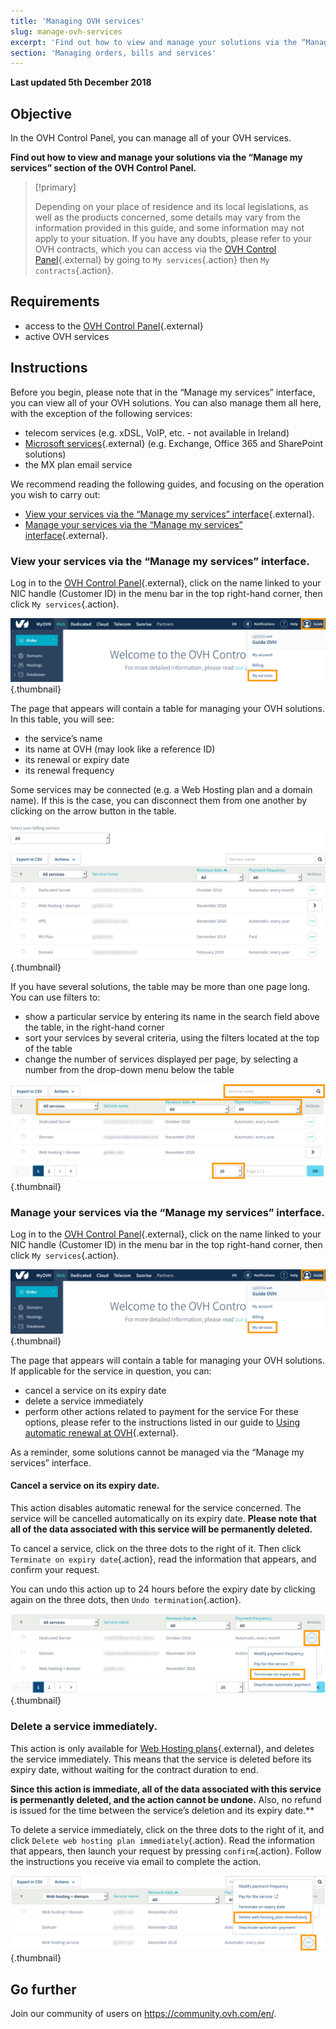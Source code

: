 ```yaml
---
title: 'Managing OVH services'
slug: manage-ovh-services
excerpt: 'Find out how to view and manage your solutions via the “Manage my services” section of the OVH Control Panel'
section: 'Managing orders, bills and services'
---
```


**Last updated 5th December 2018**


## Objective

In the OVH Control Panel, you can manage all of your OVH services. 

**Find out how to view and manage your solutions via the “Manage my services” section of the OVH Control Panel.**

> [!primary]
>
> Depending on your place of residence and its local legislations, as well as the products concerned, some details may vary from the information provided in this guide, and some information may not apply to your situation. If you have any doubts, please refer to your OVH contracts, which you can access via the [OVH Control Panel](https://www.ovh.com/auth/?action=gotomanager){.external} by going to `My services`{.action} then `My contracts`{.action}.
>


## Requirements

- access to the [OVH Control Panel](https://www.ovh.com/auth/?action=gotomanager){.external}
- active OVH services

## Instructions

Before you begin, please note that in the “Manage my services” interface, you can view all of your OVH solutions. You can also manage them all here, with the exception of the following services:

- telecom services (e.g. xDSL, VoIP, etc. - not available in Ireland)
- [Microsoft services](https://www.ovh.ie/office-365/){.external} (e.g. Exchange, Office 365 and SharePoint solutions)
- the MX plan email service

We recommend reading the following guides, and focusing on the operation you wish to carry out:

- [View your services via the “Manage my services” interface](https://docs.ovh.com/ie/en/billing/manage-ovh-services/#view-your-services-via-the-manage-my-services-interface){.external}.
- [Manage your services via the “Manage my services” interface](https://docs.ovh.com/ie/en/billing/manage-ovh-services/#manage-your-services-via-the-manage-my-services-interface){.external}.

### View your services via the “Manage my services” interface.

Log in to the [OVH Control Panel](https://www.ovh.com/auth/?action=gotomanager){.external}, click on the name linked to your NIC handle (Customer ID) in the menu bar in the top right-hand corner, then click `My services`{.action}.

![manageservices](images/manage-ovh-services-step1.png){.thumbnail}

The page that appears will contain a table for managing your OVH solutions. In this table, you will see:

- the service’s name
- its name at OVH (may look like a reference ID)
- its renewal or expiry date
- its renewal frequency

Some services may be connected (e.g. a Web Hosting plan and a domain name). If this is the case, you can disconnect them from one another by clicking on the arrow button in the table.

![manageservices](images/manage-ovh-services-step2.png){.thumbnail}

If you have several solutions, the table may be more than one page long. You can use filters to:

- show a particular service by entering its name in the search field above the table, in the right-hand corner
- sort your services by several criteria, using the filters located at the top of the table 
- change the number of services displayed per page, by selecting a number from the drop-down menu below the table

![manageservices](images/manage-ovh-services-step3.png){.thumbnail}

### Manage your services via the “Manage my services” interface.

Log in to the [OVH Control Panel](https://www.ovh.com/auth/?action=gotomanager){.external}, click on the name linked to your NIC handle (Customer ID) in the menu bar in the top right-hand corner, then click `My services`{.action}.

![manageservices](images/manage-ovh-services-step1.png){.thumbnail}

The page that appears will contain a table for managing your OVH solutions. If applicable for the service in question, you can:

- cancel a service on its expiry date
- delete a service immediately
- perform other actions related to payment for the service For these options, please refer to the instructions listed in our guide to [Using automatic renewal at OVH](https://docs.ovh.com/gb/en/billing/how-to-use-automatic-renewal-at-ovh/){.external}.

As a reminder, some solutions cannot be managed via the “Manage my services” interface.

#### Cancel a service on its expiry date.

This action disables automatic renewal for the service concerned. The service will be cancelled automatically on its expiry date. **Please note that all of the data associated with this service will be permanently deleted.** 

To cancel a service, click on the three dots to the right of it. Then click `Terminate on expiry date`{.action}, read the information that appears, and confirm your request.

You can undo this action up to 24 hours before the expiry date by clicking again on the three dots, then `Undo termination`{.action}.

![manageservices](images/manage-ovh-services-step4.png){.thumbnail}

### Delete a service immediately.

This action is only available for [Web Hosting plans](https://www.ovh.ie/web-hosting/){.external}, and deletes the service immediately. This means that the service is deleted before its expiry date, without waiting for the contract duration to end.

**Since this action is immediate, all of the data associated with this service is permenantly deleted, and the action cannot be undone.** Also, no refund is issued for the time between the service’s deletion and its expiry date.** 

To delete a service immediately, click on the three dots to the right of it, and click `Delete web hosting plan immediately`{.action}. Read the information that appears, then launch your request by pressing `confirm`{.action}. Follow the instructions you receive via email to complete the action.

![manageservices](images/manage-ovh-services-step5.png){.thumbnail}

## Go further

Join our community of users on <https://community.ovh.com/en/>.
